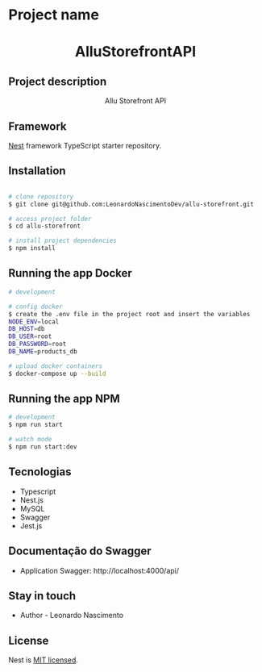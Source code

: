 
# Project name
<h1 align="center">AlluStorefrontAPI</h1>

## Project description
<p align="center">Allu Storefront API</p>


## Framework

[Nest](https://github.com/nestjs/nest) framework TypeScript starter repository.

## Installation

```bash

# clone repository
$ git clone git@github.com:LeonardoNascimentoDev/allu-storefront.git

# access project folder
$ cd allu-storefront

# install project dependencies
$ npm install


```

## Running the app Docker

```bash
# development

# config docker
$ create the .env file in the project root and insert the variables
NODE_ENV=local
DB_HOST=db
DB_USER=root
DB_PASSWORD=root
DB_NAME=products_db

# upload docker containers
$ docker-compose up --build
```

## Running the app NPM

```bash
# development
$ npm run start

# watch mode
$ npm run start:dev
```

## Tecnologias
  - Typescript
  - Nest.js
  - MySQL
  - Swagger
  - Jest.js

## Documentação do Swagger

 - Application Swagger: http://localhost:4000/api/ 
 
## Stay in touch

- Author - Leonardo Nascimento

## License

  Nest is [MIT licensed](LICENSE).
